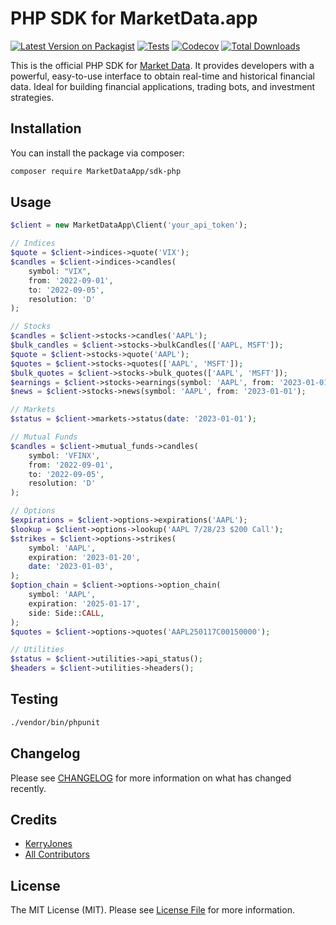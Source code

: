 # PHP SDK for MarketData.app

[![Latest Version on Packagist](https://img.shields.io/packagist/v/MarketDataApp/sdk-php.svg?style=flat-square)](https://packagist.org/packages/MarketDataApp/sdk-php)
[![Tests](https://img.shields.io/github/actions/workflow/status/MarketDataApp/sdk-php/run-tests.yml?branch=main&label=tests&style=flat-square)](https://github.com/MarketDataApp/sdk-php/actions/workflows/run-tests.yml)
[![Codecov](https://codecov.io/gh/MarketDataApp/sdk-php/graph/badge.svg?token=5W2IB9F6RU)](https://codecov.io/github/MarketDataApp/sdk-php)
[![Total Downloads](https://img.shields.io/packagist/dt/MarketDataApp/sdk-php.svg?style=flat-square)](https://packagist.org/packages/MarketDataApp/sdk-php)

This is the official PHP SDK for [Market Data](https://marketdata.app). It provides developers with a powerful, easy-to-use interface to obtain
real-time and historical financial data. Ideal for building financial applications, trading bots, and investment
strategies.

## Installation

You can install the package via composer:

```bash
composer require MarketDataApp/sdk-php
```

## Usage

```php
$client = new MarketDataApp\Client('your_api_token');

// Indices
$quote = $client->indices->quote('VIX');
$candles = $client->indices->candles(
    symbol: "VIX",
    from: '2022-09-01',
    to: '2022-09-05',
    resolution: 'D'
);

// Stocks
$candles = $client->stocks->candles('AAPL');
$bulk_candles = $client->stocks->bulkCandles(['AAPL, MSFT']);
$quote = $client->stocks->quote('AAPL');
$quotes = $client->stocks->quotes(['AAPL', 'MSFT']);
$bulk_quotes = $client->stocks->bulk_quotes(['AAPL', 'MSFT']);
$earnings = $client->stocks->earnings(symbol: 'AAPL', from: '2023-01-01');
$news = $client->stocks->news(symbol: 'AAPL', from: '2023-01-01');

// Markets
$status = $client->markets->status(date: '2023-01-01');

// Mutual Funds
$candles = $client->mutual_funds->candles(
    symbol: 'VFINX',
    from: '2022-09-01',
    to: '2022-09-05',
    resolution: 'D'
);

// Options
$expirations = $client->options->expirations('AAPL');
$lookup = $client->options->lookup('AAPL 7/28/23 $200 Call');
$strikes = $client->options->strikes(
    symbol: 'AAPL',
    expiration: '2023-01-20',
    date: '2023-01-03',
);
$option_chain = $client->options->option_chain(
    symbol: 'AAPL',
    expiration: '2025-01-17',
    side: Side::CALL,
);
$quotes = $client->options->quotes('AAPL250117C00150000');

// Utilities
$status = $client->utilities->api_status();
$headers = $client->utilities->headers();
```

## Testing

```bash
./vendor/bin/phpunit
```

## Changelog

Please see [CHANGELOG](CHANGELOG.md) for more information on what has changed recently.

## Credits

- [KerryJones](https://github.com/KerryJones)
- [All Contributors](../../contributors)

## License

The MIT License (MIT). Please see [License File](LICENSE.md) for more information.
